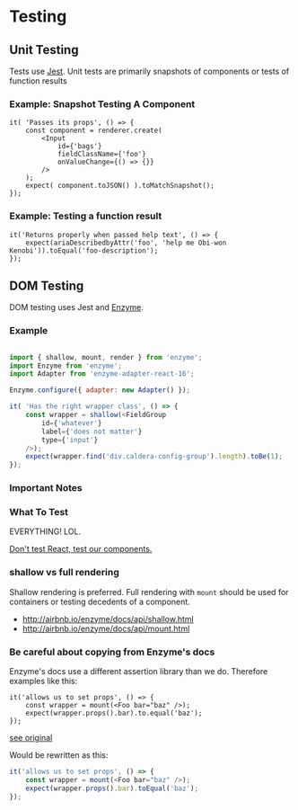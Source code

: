 # Testing

## Unit Testing
Tests use [Jest](https://facebook.github.io/jest/docs/en/expect.html). Unit tests are primarily snapshots of components or tests of function results


### Example: Snapshot Testing A Component
```
it( 'Passes its props', () => {
    const component = renderer.create(
        <Input
            id={'bags'}
            fieldClassName={'foo'}
            onValueChange={() => {}}
        />
    );
    expect( component.toJSON() ).toMatchSnapshot();
});
```

### Example: Testing a function result
```
it('Returns properly when passed help text', () => {
    expect(ariaDescribedbyAttr('foo', 'help me Obi-won Kenobi')).toEqual('foo-description');
});

```
## DOM Testing
DOM testing uses Jest and [Enzyme](http://airbnb.io/enzyme).

### Example

```js

import { shallow, mount, render } from 'enzyme';
import Enzyme from 'enzyme';
import Adapter from 'enzyme-adapter-react-16';

Enzyme.configure({ adapter: new Adapter() });

it( 'Has the right wrapper class', () => {
    const wrapper = shallow(<FieldGroup
        id={'whatever'}
        label={'does not matter'}
        type={'input'}
    />);
    expect(wrapper.find('div.caldera-config-group').length).toBe(1);
});
```

### Important Notes

### What To Test
EVERYTHING! LOL.

[Don't test React, test our components.](https://github.com/airbnb/enzyme/issues/952#issuecomment-303238446) 

### shallow vs full rendering
Shallow rendering is preferred. Full rendering with `mount` should be used for containers or testing decedents of a component.

* http://airbnb.io/enzyme/docs/api/shallow.html
* http://airbnb.io/enzyme/docs/api/mount.html

### Be careful about copying from Enzyme's docs
Enzyme's docs use a different assertion library than we do. Therefore examples like this:

```
it('allows us to set props', () => {
    const wrapper = mount(<Foo bar="baz" />);
    expect(wrapper.props().bar).to.equal('baz');
});
```

[see original](http://airbnb.io/enzyme/docs/api/mount.html)

Would be rewritten as this:

```js
it('allows us to set props', () => {
    const wrapper = mount(<Foo bar="baz" />);
    expect(wrapper.props().bar).toEqual('baz');
});
```

